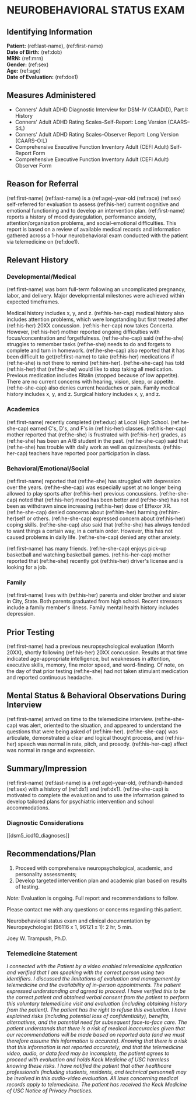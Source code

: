 # NEUROBEHAVIORAL STATUS EXAM

## Identifying Information

**Patient:** (ref:last-name), (ref:first-name)  
**Date of Birth:** (ref:dob)  
**MRN:** (ref:mrn)  
**Gender:** (ref:sex)  
**Age:** (ref:age)  
**Date of Evaluation:** (ref:doe1)

## Measures Administered

- Conners' Adult ADHD Diagnostic Interview for DSM-IV (CAADID), Part I: History
- Conners' Adult ADHD Rating Scales–Self-Report: Long Version (CAARS–S:L)
- Conners' Adult ADHD Rating Scales–Observer Report: Long Version (CAARS–O:L)
- Comprehensive Executive Function Inventory Adult (CEFI Adult) Self-Report Form
- Comprehensive Executive Function Inventory Adult (CEFI Adult) Observer Form

## Reason for Referral

(ref:first-name) (ref:last-name) is a (ref:age)-year-old (ref:race) (ref:sex) self-referred for evaluation to assess (ref:his-her) current cognitive and emotional functioning and to develop an intervention plan.
(ref:first-name) reports a history of mood dysregulation, performance anxiety, attention/organization problems, and social-emotional difficulties.
This report is based on a review of available medical records and information gathered across a 1-hour neurobehavioral exam conducted with the patient via telemedicine on (ref:doe1).

## Relevant History

### Developmental/Medical

(ref:first-name) was born full-term following an uncomplicated pregnancy, labor, and delivery.
Major developmental milestones were achieved within expected timeframes.

Medical history includes x, y, and z.
(ref:his-her-cap) medical history also includes attention problems, which were longstanding but first treated after (ref:his-her) 20XX concussion.
(ref:his-her-cap) now takes Concerta.
However, (ref:his-her) mother reported ongoing difficulties with focus/concentration and forgetfulness.
(ref:he-she-cap) said (ref:he-she) struggles to remember tasks (ref:he-she) needs to do and forgets to complete and turn in homework.
(ref:he-she-cap) also reported that it has been difficult to get(ref:first-name) to take (ref:his-her) medications if (ref:he-she) is not there to remind (ref:him-her).
(ref:he-she-cap) has told (ref:his-her) that (ref:he-she) would like to stop taking all medication.
Previous medication includes Ritalin (stopped because of low appetite).
There are no current concerns with hearing, vision, sleep, or appetite.
(ref:he-she-cap) also denies current headaches or pain.
Family medical history includes x, y, and z.
Surgical history includes x, y, and z.

### Academics

(ref:first-name) recently completed (ref:educ) at Local High School.
(ref:he-she-cap) earned C's, D's, and F's in (ref:his-her) classes.
(ref:his-her-cap) mother reported that (ref:he-she) is frustrated with (ref:his-her) grades, as (ref:he-she) has been an A/B student in the past.
(ref:he-she-cap) said that (ref:he-she) has trouble with daily work as well as quizzes/tests.
(ref:his-her-cap) teachers have reported poor participation in class.

### Behavioral/Emotional/Social

(ref:first-name) reported that (ref:he-she) has struggled with depression over the years.
(ref:he-she-cap) was especially upset at no longer being allowed to play sports after (ref:his-her) previous concussions.
(ref:he-she-cap) noted that (ref:his-her) mood has been better and (ref:he-she) has not been as withdrawn since increasing (ref:his-her) dose of Effexor XR.
(ref:he-she-cap) denied concerns about (ref:him-her) harming (ref:him-her)self or others.
(ref:he-she-cap) expressed concern about (ref:his-her) coping skills.
(ref:he-she-cap) also said that (ref:he-she) has always tended to want things a certain way, in a certain order.
However, this has not caused problems in daily life.
(ref:he-she-cap) denied any other anxiety.

(ref:first-name) has many friends.
(ref:he-she-cap) enjoys pick-up basketball and watching basketball games.
(ref:his-her-cap) mother reported that (ref:he-she) recently got (ref:his-her) driver's license and is looking for a job.

### Family

(ref:first-name) lives with (ref:his-her) parents and older brother and sister in City, State.
Both parents graduated from high school.
Recent stressors include a family member's illness.
Family mental health history includes depression.

## Prior Testing

(ref:first-name) had a previous neuropsychological evaluation (Month 20XX), shortly following (ref:his-her) 20XX concussion.
Results at that time indicated age-appropriate intelligence, but weaknesses in attention, executive skills, memory, fine motor speed, and word-finding.
Of note, on the day of that prior testing (ref:he-she) had not taken stimulant medication and reported continuous headache.

## Mental Status & Behavioral Observations During Interview

(ref:first-name) arrived on time to the telemedicine interview.
(ref:he-she-cap) was alert, oriented to the situation, and appeared to understand the questions that were being asked of (ref:him-her).
(ref:he-she-cap) was articulate, demonstrated a clear and logical thought process, and (ref:his-her) speech was normal in rate, pitch, and prosody.
(ref:his-her-cap) affect was normal in range and expression.

## Summary/Impression

(ref:first-name) (ref:last-name) is a (ref:age)-year-old, (ref:hand)-handed (ref:sex) with a history of (ref:dx1) and (ref:dx1).
(ref:he-she-cap) is motivated to complete the evaluation and to use the information gained to develop tailored plans for psychiatric intervention and school accommodations.

### Diagnostic Considerations

[[dsm5_icd10_diagnoses]]

## Recommendations/Plan

1. Proceed with comprehensive neuropsychological, academic, and personality assessments;
2. Develop targeted intervention plan and academic plan based on results of testing.

_Note:_ Evaluation is ongoing.
Full report and recommendations to follow.

Please contact me with any questions or concerns regarding this patient.

Neurobehavioral status exam and clinical documentation by Neuropsychologist (96116 x 1, 96121 x 1): 2 hr, 5 min.

Joey W. Trampush, Ph.D.

### Telemedicine Statement

_I connected with the Patient by a video enabled telemedicine application and verified that I am speaking with the correct person using two identifiers. I discussed the limitations of evaluation and management by telemedicine and the availability of in-person appointments. The patient expressed understanding and agreed to proceed. I have verified this to be the correct patient and obtained verbal consent from the patient to perform this voluntary telemedicine visit and evaluation (including obtaining history from the patient). The patient has the right to refuse this evaluation. I have explained risks (including potential loss of confidentiality), benefits, alternatives, and the potential need for subsequent face-to-face care. The patient understands that there is a risk of medical inaccuracies given that our recommendations will be made based on reported data (and we must therefore assume this information is accurate). Knowing that there is a risk that this information is not reported accurately, and that the telemedicine video, audio, or data feed may be incomplete, the patient agrees to proceed with evaluation and holds Keck Medicine of USC harmless knowing these risks. I have notified the patient that other healthcare professionals (including students, residents, and technical personnel) may be involved in this audio-video evaluation. All laws concerning medical records apply to telemedicine. The patient has received the Keck Medicine of USC Notice of Privacy Practices._
